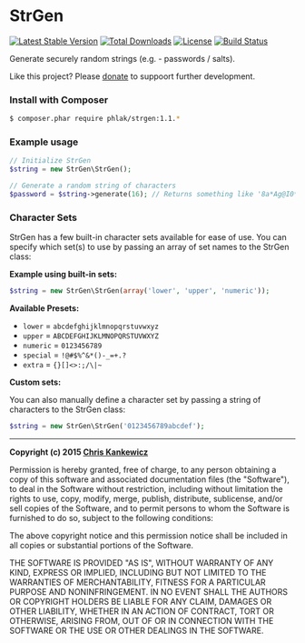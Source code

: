 StrGen
======

[![Latest Stable Version](https://poser.pugx.org/phlak/strgen/v/stable.png)](https://packagist.org/packages/phlak/strgen)
[![Total Downloads](https://poser.pugx.org/phlak/strgen/downloads.png)](https://packagist.org/packages/phlak/strgen)
[![License](https://poser.pugx.org/phlak/strgen/license.png)](https://packagist.org/packages/phlak/strgen)
[![Build Status](https://travis-ci.org/PHLAK/strgen.svg?branch=master)](https://travis-ci.org/PHLAK/strgen)

Generate securely random strings (e.g. - passwords / salts).

Like this project? Please [donate](https://cash.me/$ChrisKankiewicz) to
suppoort further development.


### Install with Composer

```bash
$ composer.phar require phlak/strgen:1.1.*
```


### Example usage

```php
// Initialize StrGen
$string = new StrGen\StrGen();

// Generate a random string of characters
$password = $string->generate(16); // Returns something like '8a*Ag@I0*s0v[S3u'
```


### Character Sets

StrGen has a few built-in character sets available for ease of use. You can
specify which set(s) to use by passing an array of set names to the StrGen class:


**Example using built-in sets:**

```php
$string = new StrGen\StrGen(array('lower', 'upper', 'numeric'));
```


**Available Presets:**

  * `lower`   = `abcdefghijklmnopqrstuvwxyz`
  * `upper`   = `ABCDEFGHIJKLMNOPQRSTUVWXYZ`
  * `numeric` = `0123456789`
  * `special` = `!@#$%^&*()-_=+.?`
  * `extra`   = `{}[]<>:;/\|~`


**Custom sets:**

You can also manually define a character set by passing a string of characters
to the StrGen class:

```php
$string = new StrGen\StrGen('0123456789abcdef');
```


-----

**Copyright (c) 2015 [Chris Kankewicz](https://www.chriskankiewicz.com)**

Permission is hereby granted, free of charge, to any person obtaining a copy
of this software and associated documentation files (the "Software"), to deal
in the Software without restriction, including without limitation the rights
to use, copy, modify, merge, publish, distribute, sublicense, and/or sell
copies of the Software, and to permit persons to whom the Software is
furnished to do so, subject to the following conditions:

The above copyright notice and this permission notice shall be included in
all copies or substantial portions of the Software.

THE SOFTWARE IS PROVIDED "AS IS", WITHOUT WARRANTY OF ANY KIND, EXPRESS OR
IMPLIED, INCLUDING BUT NOT LIMITED TO THE WARRANTIES OF MERCHANTABILITY,
FITNESS FOR A PARTICULAR PURPOSE AND NONINFRINGEMENT. IN NO EVENT SHALL THE
AUTHORS OR COPYRIGHT HOLDERS BE LIABLE FOR ANY CLAIM, DAMAGES OR OTHER
LIABILITY, WHETHER IN AN ACTION OF CONTRACT, TORT OR OTHERWISE, ARISING FROM,
OUT OF OR IN CONNECTION WITH THE SOFTWARE OR THE USE OR OTHER DEALINGS IN
THE SOFTWARE.
